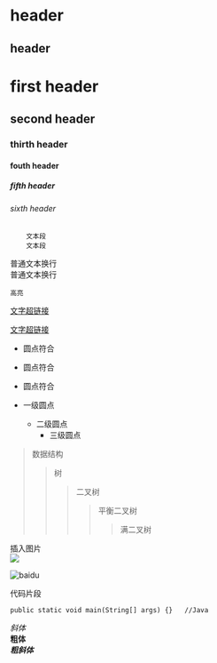 header
======
header
------

# first header
## second header
### thirth header
#### fouth header
##### fifth header
###### sixth header

        文本段
        文本段


普通文本换行<br>
普通文本换行<br>

`高亮`

[文字超链接](http://www.baidu.com)

[文字超链接](http://www.baidu.com "悬停显示")

* 圆点符合
* 圆点符合
* 圆点符合

* 一级圆点
    * 二级圆点
        * 三级圆点

>数据结构
>>树
>>>二叉树
>>>>平衡二叉树
>>>>>满二叉树

插入图片<br>
![](http://www.baidu.com/img/bdlogo.gif)

![baidu](http://www.baidu.com/img/bdlogo.gif "悬停百度logo")

代码片段
```
public static void main(String[] args) {}   //Java
```

*斜体*<br>
**粗体**<br>
***粗斜体***<br>